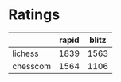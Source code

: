 # Ratings

|          | rapid | blitz |
|----------|-------|-------|
| lichess  | 1839 | 1563 |
| chesscom | 1564 | 1106 |
